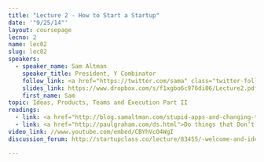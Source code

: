 ```yaml
---
title: "Lecture 2 - How to Start a Startup"
date: '"9/25/14"'
layout: coursepage
lecno: 2
name: lec02
slug: lec02
speakers:
  - speaker_name: Sam Altman
    speaker_title: President, Y Combinator
    follow_link: <a href="https://twitter.com/sama" class="twitter-follow-button" data-show-count="false" data-show-screen-name="true">Follow @sama</a>
    slides_link: https://www.dropbox.com/s/f1xgbo6c976di06/Lecture2.pdf?dl=0
    first_name: Sam
topic: Ideas, Products, Teams and Execution Part II
readings:
  - link: <a href="http://blog.samaltman.com/stupid-apps-and-changing-the-world">Stupid Apps and Changing the World</a> by Sam Altman
  - link: <a href="http://paulgraham.com/ds.html">Do things that Don’t Scale</a> by Paul Graham
video_link: //www.youtube.com/embed/CBYhVcO4WgI
discussion_forum: http://startupclass.co/lecture/83455/-welcome-and-ideas-products-teams-and-execution-part-iibr

---
```

